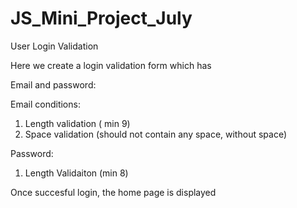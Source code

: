 # JS_Mini_Project_July
 User Login Validation


Here we create a login validation form which has 

Email and password:

Email conditions:

1) Length validation ( min 9)
2) Space validation (should not contain any space, without space)

Password:

1) Length Validaiton (min 8)



Once succesful login, the home page is displayed

